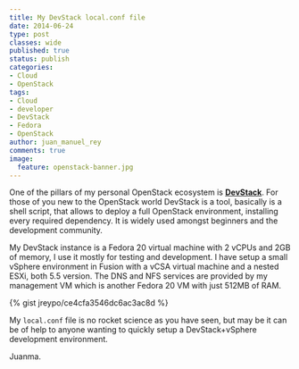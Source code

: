 ```yaml
---
title: My DevStack local.conf file
date: 2014-06-24
type: post
classes: wide
published: true
status: publish
categories:
- Cloud
- OpenStack
tags:
- Cloud
- developer
- DevStack
- Fedora
- OpenStack
author: juan_manuel_rey
comments: true
image:
  feature: openstack-banner.jpg
---
```


One of the pillars of my personal OpenStack ecosystem is [**DevStack**](http://devstack.org/). For those of you new to the OpenStack world DevStack is a tool, basically is a shell script, that allows to deploy a full OpenStack environment, installing every required dependency. It is widely used amongst beginners and the development community.

My DevStack instance is a Fedora 20 virtual machine with 2 vCPUs and 2GB of memory, I use it mostly for testing and development. I have setup a small vSphere environment in Fusion with a vCSA virtual machine and a nested ESXi, both 5.5 version. The DNS and NFS services are provided by my management VM which is another Fedora 20 VM with just 512MB of RAM.

{% gist jreypo/ce4cfa3546dc6ac3ac8d %}

My `local.conf` file is no rocket science as you have seen, but may be it can be of help to anyone wanting to quickly setup a DevStack+vSphere development environment.

Juanma.

 
